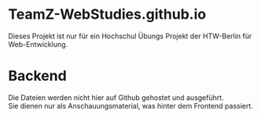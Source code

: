 # TeamZ-WebStudies.github.io

Dieses Projekt ist nur für ein Hochschul Übungs Projekt der HTW-Berlin für Web-Entwicklung.

# Backend

Die Dateien werden nicht hier auf Github gehostet und ausgeführt.<br>
Sie dienen nur als Anschauungsmaterial, was hinter dem Frontend passiert.




